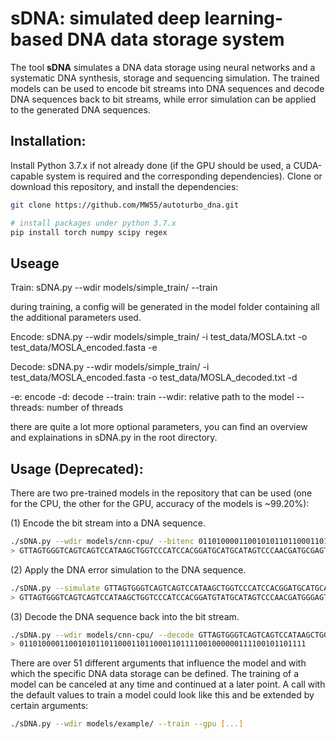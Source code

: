 # sDNA: simulated deep learning-based DNA data storage system

The tool **sDNA** simulates a DNA data storage using neural networks and a systematic DNA synthesis, storage and sequencing simulation. The trained models can be used to encode bit streams into DNA sequences and decode DNA sequences back to bit streams, while error simulation can be applied to the generated DNA sequences.

## Installation:
Install Python 3.7.x if not already done (if the GPU should be used, a CUDA-capable system is required and the corresponding dependencies). Clone or download this repository, and install the dependencies:
```bash
git clone https://github.com/MW55/autoturbo_dna.git

# install packages under python 3.7.x
pip install torch numpy scipy regex
```
## Useage
Train: 
sDNA.py --wdir models/simple_train/ --train 

during training, a config will be generated in the model folder containing all the additional parameters used.

Encode: 
sDNA.py --wdir models/simple_train/ -i test_data/MOSLA.txt -o test_data/MOSLA_encoded.fasta -e 

Decode: 
sDNA.py --wdir models/simple_train/ -i test_data/MOSLA_encoded.fasta -o test_data/MOSLA_decoded.txt -d

-e: encode 
-d: decode 
--train: train 
--wdir: relative path to the model 
--threads: number of threads

there are quite a lot more optional parameters, you can find an overview and explainations in sDNA.py in the root directory.

## Usage (Deprecated):
There are two pre-trained models in the repository that can be used (one for the CPU, the other for the GPU, accuracy of the models is ~99.20%):

(1) Encode the bit stream into a DNA sequence.
```bash
./sDNA.py --wdir models/cnn-cpu/ --bitenc 0110100001100101011011000110110001101111001000000111100101101111
> GTTAGTGGGTCAGTCAGTCCATAAGCTGGTCCCATCCACGGATGCATGCATAGTCCCAACGATGCGAGTGGGATCCTGAATCGTAGAATCTATGCC
```
(2) Apply the DNA error simulation to the DNA sequence.
```bash
./sDNA.py --simulate GTTAGTGGGTCAGTCAGTCCATAAGCTGGTCCCATCCACGGATGCATGCATAGTCCCAACGATGCGAGTGGGATCCTGAATCGTAGAATCTATGCC
> GTTAGTGGGTCAGTCAGTCCATAAGCTGGTCCCATCCACGGATGTATGCATAGTCCCAACGATGGGAGTGGGATCCTGAATCGTAGAATCTATGCC
```
(3) Decode the DNA sequence back into the bit stream.
```bash
./sDNA.py --wdir models/cnn-cpu/ --decode GTTAGTGGGTCAGTCAGTCCATAAGCTGGTCCCATCCACGGATGTATGCATAGTCCCAACGATGGGAGTGGGATCCTGAATCGTAGAATCTATGCC
> 0110100001100101011011000110110001101111001000000111100101101111
```

There are over 51 different arguments that influence the model and with which the specific DNA data storage can be defined. The training of a model can be canceled at any time and continued at a later point. A call with the default values to train a model could look like this and be extended by certain arguments:
```bash
./sDNA.py --wdir models/example/ --train --gpu [...]
```

